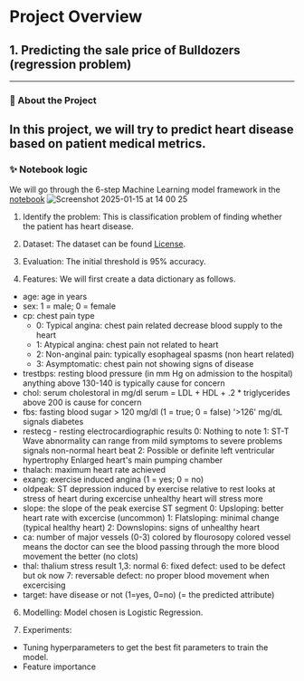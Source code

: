 # Project Overview
## 1. Predicting the sale price of Bulldozers  (regression problem)
---

### 📝 About the Project  
In this project, we will try to predict heart disease based on patient medical metrics.
---

### ✨ Notebook logic
We will go through the 6-step Machine Learning model framework in the [notebook](https://github.com/emmanguyen102/Machine-Learning-portfolio/blob/main/regression/Random_forest_regression_problem.ipynb)
![Screenshot 2025-01-15 at 14 00 25](https://github.com/user-attachments/assets/e506b7d9-162b-4265-aecb-6efa040ab20d)

1. Identify the problem:
This is classification problem of finding whether the patient has heart disease.

2. Dataset: The dataset can be found [License]([#license](https://www.kaggle.com/datasets/sumaiyatasmeem/heart-disease-classification-dataset)). 

3. Evaluation:
The initial threshold is 95% accuracy.

4. Features:
We will first create a data dictionary as follows.

- age: age in years
- sex: 1 = male; 0 = female
- cp: chest pain type
    - 0: Typical angina: chest pain related decrease blood supply to the heart
    - 1: Atypical angina: chest pain not related to heart
    - 2: Non-anginal pain: typically esophageal spasms (non heart related)
    - 3: Asymptomatic: chest pain not showing signs of disease
- trestbps: resting blood pressure (in mm Hg on admission to the hospital)
anything above 130-140 is typically cause for concern
- chol: serum cholestoral in mg/dl
serum = LDL + HDL + .2 * triglycerides
above 200 is cause for concern
- fbs: fasting blood sugar > 120 mg/dl (1 = true; 0 = false)
'>126' mg/dL signals diabetes
- restecg - resting electrocardiographic results
0: Nothing to note
1: ST-T Wave abnormality
can range from mild symptoms to severe problems
signals non-normal heart beat
2: Possible or definite left ventricular hypertrophy
Enlarged heart's main pumping chamber
- thalach: maximum heart rate achieved
- exang: exercise induced angina (1 = yes; 0 = no)
- oldpeak: ST depression induced by exercise relative to rest looks at stress of heart during excercise unhealthy heart will stress more
- slope: the slope of the peak exercise ST segment
0: Upsloping: better heart rate with excercise (uncommon)
1: Flatsloping: minimal change (typical healthy heart)
2: Downslopins: signs of unhealthy heart
- ca: number of major vessels (0-3) colored by flourosopy
colored vessel means the doctor can see the blood passing through
the more blood movement the better (no clots)
- thal: thalium stress result
1,3: normal
6: fixed defect: used to be defect but ok now
7: reversable defect: no proper blood movement when excercising
- target: have disease or not (1=yes, 0=no) (= the predicted attribute)

6. Modelling:
Model chosen is Logistic Regression. 

8. Experiments:
- Tuning hyperparameters to get the best fit parameters to train the model. 
- Feature importance





